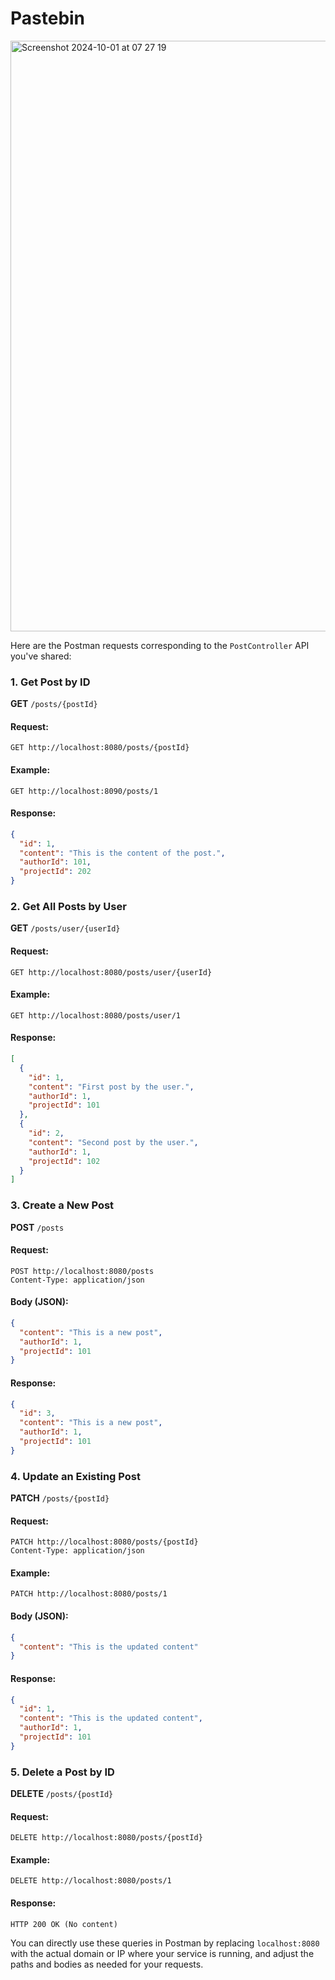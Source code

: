 # Pastebin

<img width="945" alt="Screenshot 2024-10-01 at 07 27 19" src="https://github.com/user-attachments/assets/5bb2d649-3501-4043-b0c6-037539b22e53">

Here are the Postman requests corresponding to the `PostController` API you've shared:

### 1. **Get Post by ID**

**GET** `/posts/{postId}`

#### Request:
```plaintext
GET http://localhost:8080/posts/{postId}
```

#### Example:
```plaintext
GET http://localhost:8090/posts/1
```

#### Response:
```json
{
  "id": 1,
  "content": "This is the content of the post.",
  "authorId": 101,
  "projectId": 202
}
```

### 2. **Get All Posts by User**

**GET** `/posts/user/{userId}`

#### Request:
```plaintext
GET http://localhost:8080/posts/user/{userId}
```

#### Example:
```plaintext
GET http://localhost:8080/posts/user/1
```

#### Response:
```json
[
  {
    "id": 1,
    "content": "First post by the user.",
    "authorId": 1,
    "projectId": 101
  },
  {
    "id": 2,
    "content": "Second post by the user.",
    "authorId": 1,
    "projectId": 102
  }
]
```

### 3. **Create a New Post**

**POST** `/posts`

#### Request:
```plaintext
POST http://localhost:8080/posts
Content-Type: application/json
```

#### Body (JSON):
```json
{
  "content": "This is a new post",
  "authorId": 1,
  "projectId": 101
}
```

#### Response:
```json
{
  "id": 3,
  "content": "This is a new post",
  "authorId": 1,
  "projectId": 101
}
```

### 4. **Update an Existing Post**

**PATCH** `/posts/{postId}`

#### Request:
```plaintext
PATCH http://localhost:8080/posts/{postId}
Content-Type: application/json
```

#### Example:
```plaintext
PATCH http://localhost:8080/posts/1
```

#### Body (JSON):
```json
{
  "content": "This is the updated content"
}
```

#### Response:
```json
{
  "id": 1,
  "content": "This is the updated content",
  "authorId": 1,
  "projectId": 101
}
```

### 5. **Delete a Post by ID**

**DELETE** `/posts/{postId}`

#### Request:
```plaintext
DELETE http://localhost:8080/posts/{postId}
```

#### Example:
```plaintext
DELETE http://localhost:8080/posts/1
```

#### Response:
```plaintext
HTTP 200 OK (No content)
```

You can directly use these queries in Postman by replacing `localhost:8080` with the actual domain or IP where your service is running, and adjust the paths and bodies as needed for your requests.
